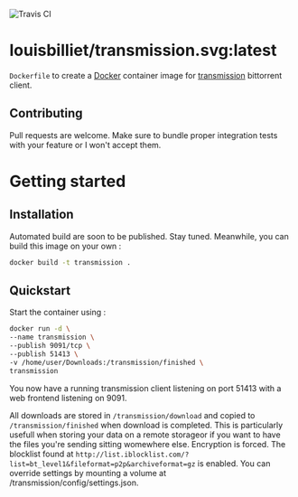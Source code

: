 ![Travis CI](https://travis-ci.org/billietl/docker_transmission.svg)

# louisbilliet/transmission.svg:latest
`Dockerfile` to create a [Docker](http://www.docker.com) container image for [transmission](https://transmissionbt.com/) bittorrent client.

## Contributing
Pull requests are welcome.
Make sure to bundle proper integration tests with your feature or I won't accept them.

# Getting started
## Installation
Automated build are soon to be published. Stay tuned.
Meanwhile, you can build this image on your own :
```bash
docker build -t transmission .
```
## Quickstart
Start the container using :
```bash
docker run -d \
--name transmission \
--publish 9091/tcp \
--publish 51413 \
-v /home/user/Downloads:/transmission/finished \
transmission
```
You now have a running transmission client listening on port 51413 with a web frontend listening on 9091.

All downloads are stored in `/transmission/download` and copied to `/transmission/finished` when download is completed.
This is particularly usefull when storing your data on a remote storageor if you want to have the files you're sending sitting womewhere else.
Encryption is forced. The blocklist found at `http://list.iblocklist.com/?list=bt_level1&fileformat=p2p&archiveformat=gz` is enabled.
You can override settings by mounting a volume at /transmission/config/settings.json.
